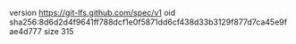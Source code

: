 version https://git-lfs.github.com/spec/v1
oid sha256:8d6d2d4f9641ff788dcf1e0f5871dd6cf438d33b3129f877d7ca45e9fae4d777
size 315
